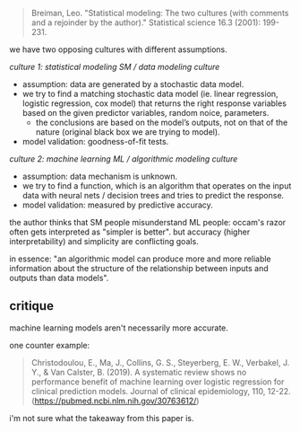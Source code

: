 > Breiman, Leo. "Statistical modeling: The two cultures (with comments and a rejoinder by the author)." Statistical science 16.3 (2001): 199-231.

we have two opposing cultures with different assumptions.

_culture 1: statistical modeling SM / data modeling culture_

- assumption: data are generated by a stochastic data model.
- we try to find a matching stochastic data model (ie. linear regression, logistic regression, cox model) that returns the right response variables based on the given predictor variables, random noice, parameters.
  - the conclusions are based on the model’s outputs, not on that of the nature (original black box we are trying to model).
- model validation: goodness-of-fit tests.

_culture 2: machine learning ML / algorithmic modeling culture_

- assumption: data mechanism is unknown.
- we try to find a function, which is an algorithm that operates on the input data with neural nets / decision trees and tries to predict the response.
- model validation: measured by predictive accuracy.

the author thinks that SM people misunderstand ML people: occam's razor often gets interpreted as "simpler is better". but accuracy (higher interpretability) and simplicity are conflicting goals.

in essence: "an algorithmic model can produce more and more reliable information about the structure of the relationship between inputs and outputs than data models".

## critique

machine learning models aren't necessarily more accurate.

one counter example:

> Christodoulou, E., Ma, J., Collins, G. S., Steyerberg, E. W., Verbakel, J. Y., & Van Calster, B. (2019). A systematic review shows no performance benefit of machine learning over logistic regression for clinical prediction models. Journal of clinical epidemiology, 110, 12-22. (https://pubmed.ncbi.nlm.nih.gov/30763612/)

i'm not sure what the takeaway from this paper is.
